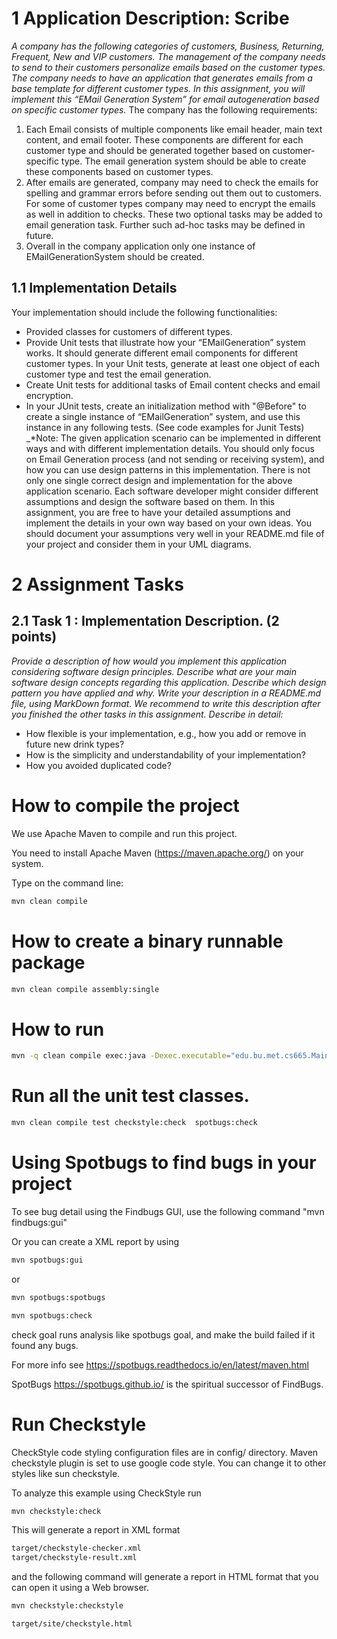 # 1 Application Description: Scribe 
_*A company has the following categories of customers, Business, Returning, Frequent, New and VIP
customers. The management of the company needs to send to their customers personalize emails
based on the customer types. The company needs to have an application that generates emails from
a base template for different customer types.
In this assignment, you will implement this “EMail Generation System” for email autogeneration
based on specific customer types.*_
The company has the following requirements:
1. Each Email consists of multiple components like email header, main text content, and email
   footer. These components are different for each customer type and should be generated
   together based on customer-specific type. The email generation system should be able to
   create these components based on customer types.
2. After emails are generated, company may need to check the emails for spelling and grammar
   errors before sending out them out to customers. For some of customer types company may
   need to encrypt the emails as well in addition to checks. These two optional tasks may be
   added to email generation task. Further such ad-hoc tasks may be defined in future.
3. Overall in the company application only one instance of EMailGenerationSystem should be
   created.

## 1.1 Implementation Details
   Your implementation should include the following functionalities:
   * Provided classes for customers of different types.
   * Provide Unit tests that illustrate how your “EMailGeneration” system works. It should generate
   different email components for different customer types. In your Unit tests, generate at
   least one object of each customer type and test the email generation.
   * Create Unit tests for additional tasks of Email content checks and email encryption.
   * In your JUnit tests, create an initialization method with "@Before" to create a single instance
   of “EMailGeneration” system, and use this instance in any following tests. (See code
   examples for Junit Tests)
   _*Note: The given application scenario can be implemented in different ways and with different
   implementation details. You should only focus on Email Generation process (and not sending or
   receiving system), and how you can use design patterns in this implementation. There is not only
   one single correct design and implementation for the above application scenario. Each software
   developer might consider different assumptions and design the software based on them. In this
   assignment, you are free to have your detailed assumptions and implement the details in your
   own way based on your own ideas. You should document your assumptions very well in your
   README.md file of your project and consider them in your UML diagrams.


# 2 Assignment Tasks
## 2.1 Task 1 : Implementation Description. (2 points)
   _*Provide a description of how would you implement this application considering software design
   principles. Describe what are your main software design concepts regarding this application.
   Describe which design pattern you have applied and why.
   Write your description in a README.md file, using MarkDown format.
   We recommend to write this description after you finished the other tasks in this assignment.
   Describe in detail:*_
   * How flexible is your implementation, e.g., how you add or remove in future new drink types?
   * How is the simplicity and understandability of your implementation?
   * How you avoided duplicated code?

# How to compile the project

We use Apache Maven to compile and run this project. 

You need to install Apache Maven (https://maven.apache.org/)  on your system. 

Type on the command line: 

```bash
mvn clean compile
```

# How to create a binary runnable package 


```bash
mvn clean compile assembly:single
```


# How to run

```bash
mvn -q clean compile exec:java -Dexec.executable="edu.bu.met.cs665.Main" -Dlog4j.configuration="file:log4j.properties"
```

# Run all the unit test classes.


```bash
mvn clean compile test checkstyle:check  spotbugs:check
```

# Using Spotbugs to find bugs in your project 

To see bug detail using the Findbugs GUI, use the following command "mvn findbugs:gui"

Or you can create a XML report by using  


```bash
mvn spotbugs:gui 
```

or 


```bash
mvn spotbugs:spotbugs
```


```bash
mvn spotbugs:check 
```

check goal runs analysis like spotbugs goal, and make the build failed if it found any bugs. 


For more info see 
https://spotbugs.readthedocs.io/en/latest/maven.html


SpotBugs https://spotbugs.github.io/ is the spiritual successor of FindBugs.


# Run Checkstyle 

CheckStyle code styling configuration files are in config/ directory. Maven checkstyle plugin is set to use google code style. 
You can change it to other styles like sun checkstyle. 

To analyze this example using CheckStyle run 

```bash
mvn checkstyle:check
```

This will generate a report in XML format


```bash
target/checkstyle-checker.xml
target/checkstyle-result.xml
```

and the following command will generate a report in HTML format that you can open it using a Web browser. 

```bash
mvn checkstyle:checkstyle
```

```bash
target/site/checkstyle.html
```




